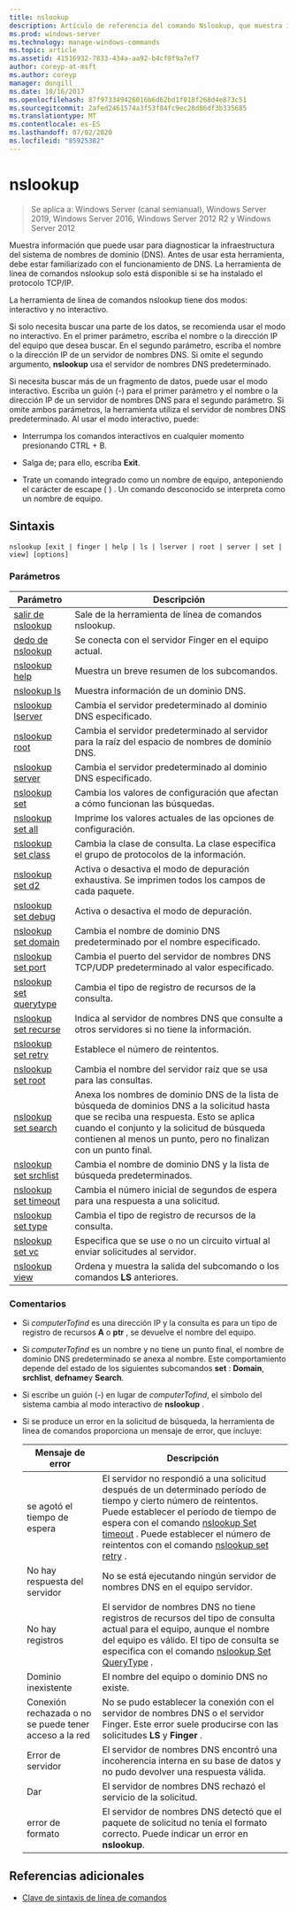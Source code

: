 ```yaml
---
title: nslookup
description: Artículo de referencia del comando Nslookup, que muestra información que puede usar para diagnosticar la infraestructura del sistema de nombres de dominio (DNS).
ms.prod: windows-server
ms.technology: manage-windows-commands
ms.topic: article
ms.assetid: 41516932-7833-434a-aa92-b4cf0f9a7ef7
author: coreyp-at-msft
ms.author: coreyp
manager: dongill
ms.date: 10/16/2017
ms.openlocfilehash: 87f973349426016b6d62bd1f018f268d4e873c51
ms.sourcegitcommit: 2afed2461574a3f53f84fc9ec28d86df3b335685
ms.translationtype: MT
ms.contentlocale: es-ES
ms.lasthandoff: 07/02/2020
ms.locfileid: "85925382"
---
```

# <a name="nslookup"></a>nslookup

> Se aplica a: Windows Server (canal semianual), Windows Server 2019, Windows Server 2016, Windows Server 2012 R2 y Windows Server 2012

Muestra información que puede usar para diagnosticar la infraestructura del sistema de nombres de dominio (DNS). Antes de usar esta herramienta, debe estar familiarizado con el funcionamiento de DNS. La herramienta de línea de comandos nslookup solo está disponible si se ha instalado el protocolo TCP/IP.

La herramienta de línea de comandos nslookup tiene dos modos: interactivo y no interactivo.

Si solo necesita buscar una parte de los datos, se recomienda usar el modo no interactivo. En el primer parámetro, escriba el nombre o la dirección IP del equipo que desea buscar. En el segundo parámetro, escriba el nombre o la dirección IP de un servidor de nombres DNS. Si omite el segundo argumento, **nslookup** usa el servidor de nombres DNS predeterminado.

Si necesita buscar más de un fragmento de datos, puede usar el modo interactivo. Escriba un guión (-) para el primer parámetro y el nombre o la dirección IP de un servidor de nombres DNS para el segundo parámetro. Si omite ambos parámetros, la herramienta utiliza el servidor de nombres DNS predeterminado. Al usar el modo interactivo, puede:

- Interrumpa los comandos interactivos en cualquier momento presionando CTRL + B.

- Salga de; para ello, escriba **Exit**.

- Trate un comando integrado como un nombre de equipo, anteponiendo el carácter de escape ( \) . Un comando desconocido se interpreta como un nombre de equipo.

## <a name="syntax"></a>Sintaxis

```
nslookup [exit | finger | help | ls | lserver | root | server | set | view] [options]
```

### <a name="parameters"></a>Parámetros

| Parámetro | Descripción |
| --------- | ----------- |
| [salir de nslookup](nslookup-exit-command.md) | Sale de la herramienta de línea de comandos nslookup. |
| [dedo de nslookup](nslookup-finger-command.md) | Se conecta con el servidor Finger en el equipo actual. |
| [nslookup help](nslookup-help.md) | Muestra un breve resumen de los subcomandos. |
| [nslookup ls](nslookup-ls.md) | Muestra información de un dominio DNS. |
| [nslookup lserver](nslookup-lserver.md) | Cambia el servidor predeterminado al dominio DNS especificado. |
| [nslookup root](nslookup-root.md) | Cambia el servidor predeterminado al servidor para la raíz del espacio de nombres de dominio DNS. |
| [nslookup server](nslookup-server.md) | Cambia el servidor predeterminado al dominio DNS especificado. |
| [nslookup set](nslookup-set.md) | Cambia los valores de configuración que afectan a cómo funcionan las búsquedas. |
| [nslookup set all](nslookup-set-all.md) | Imprime los valores actuales de las opciones de configuración. |
| [nslookup set class](nslookup-set-class.md) | Cambia la clase de consulta. La clase especifica el grupo de protocolos de la información. |
| [nslookup set d2](nslookup-set-d2.md) | Activa o desactiva el modo de depuración exhaustiva. Se imprimen todos los campos de cada paquete. |
| [nslookup set debug](nslookup-set-debug.md) | Activa o desactiva el modo de depuración. |
| [nslookup set domain](nslookup-set-domain.md) | Cambia el nombre de dominio DNS predeterminado por el nombre especificado. |
| [nslookup set port](nslookup-set-port.md) | Cambia el puerto del servidor de nombres DNS TCP/UDP predeterminado al valor especificado. |
| [nslookup set querytype](nslookup-set-querytype.md) | Cambia el tipo de registro de recursos de la consulta. |
| [nslookup set recurse](nslookup-set-recurse.md) | Indica al servidor de nombres DNS que consulte a otros servidores si no tiene la información. |
| [nslookup set retry](nslookup-set-retry.md) | Establece el número de reintentos. |
| [nslookup set root](nslookup-set-root.md) | Cambia el nombre del servidor raíz que se usa para las consultas. |
| [nslookup set search](nslookup-set-search.md) | Anexa los nombres de dominio DNS de la lista de búsqueda de dominios DNS a la solicitud hasta que se reciba una respuesta. Esto se aplica cuando el conjunto y la solicitud de búsqueda contienen al menos un punto, pero no finalizan con un punto final. |
| [nslookup set srchlist](nslookup-set-srchlist.md) | Cambia el nombre de dominio DNS y la lista de búsqueda predeterminados. |
| [nslookup set timeout](nslookup-set-timeout.md) | Cambia el número inicial de segundos de espera para una respuesta a una solicitud. |
| [nslookup set type](nslookup-set-type.md) | Cambia el tipo de registro de recursos de la consulta. |
| [nslookup set vc](nslookup-set-vc.md) | Especifica que se use o no un circuito virtual al enviar solicitudes al servidor. |
| [nslookup view](nslookup-view.md) | Ordena y muestra la salida del subcomando o los comandos **LS** anteriores. |

### <a name="remarks"></a>Comentarios

- Si *computerTofind* es una dirección IP y la consulta es para un tipo de registro de recursos **A** o **ptr** , se devuelve el nombre del equipo.

- Si *computerTofind* es un nombre y no tiene un punto final, el nombre de dominio DNS predeterminado se anexa al nombre. Este comportamiento depende del estado de los siguientes subcomandos **set** : **Domain**, **srchlist**, **defname**y **Search**.

- Si escribe un guión (-) en lugar de *computerTofind*, el símbolo del sistema cambia al modo interactivo de **nslookup** .

- Si se produce un error en la solicitud de búsqueda, la herramienta de línea de comandos proporciona un mensaje de error, que incluye:

  | Mensaje de error | Descripción |
  | ------------- | ----------- |
  | se agotó el tiempo de espera |El servidor no respondió a una solicitud después de un determinado período de tiempo y cierto número de reintentos. Puede establecer el período de tiempo de espera con el comando [nslookup Set timeout](nslookup-set-timeout.md) . Puede establecer el número de reintentos con el comando [nslookup set retry](nslookup-set-retry.md) . |
  | No hay respuesta del servidor | No se está ejecutando ningún servidor de nombres DNS en el equipo servidor. |
  | No hay registros | El servidor de nombres DNS no tiene registros de recursos del tipo de consulta actual para el equipo, aunque el nombre del equipo es válido. El tipo de consulta se especifica con el comando [nslookup Set QueryType](nslookup-set-querytype.md) . |
  | Dominio inexistente | El nombre del equipo o dominio DNS no existe. |
  | Conexión rechazada o no se puede tener acceso a la red | No se pudo establecer la conexión con el servidor de nombres DNS o el servidor Finger. Este error suele producirse con las solicitudes **LS** y **Finger** . |
  | Error de servidor | El servidor de nombres DNS encontró una incoherencia interna en su base de datos y no pudo devolver una respuesta válida. |
  | Dar | El servidor de nombres DNS rechazó el servicio de la solicitud. |
  | error de formato | El servidor de nombres DNS detectó que el paquete de solicitud no tenía el formato correcto. Puede indicar un error en **nslookup**. |

## <a name="additional-references"></a>Referencias adicionales

- [Clave de sintaxis de línea de comandos](command-line-syntax-key.md)
